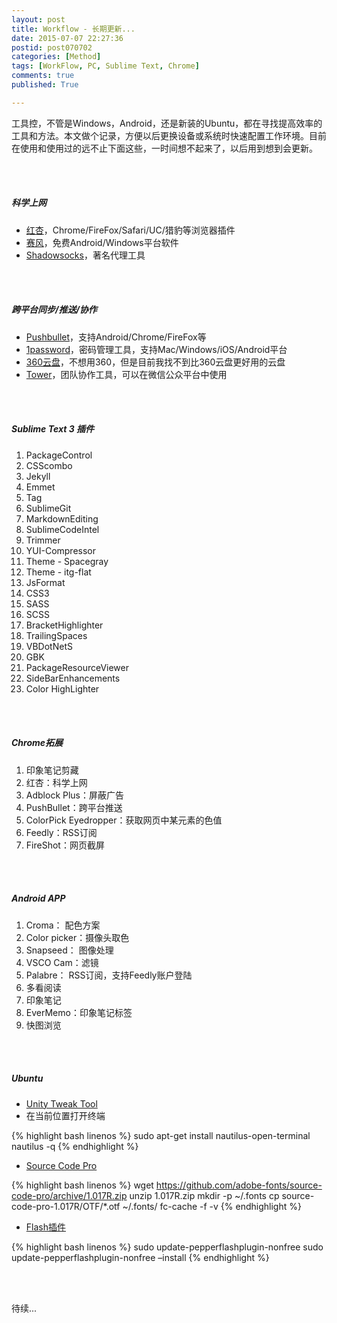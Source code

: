```yaml
---
layout: post
title: Workflow - 长期更新...
date: 2015-07-07 22:27:36
postid: post070702
categories: [Method]
tags: [WorkFlow, PC, Sublime Text, Chrome]
comments: true
published: True

---
```


工具控，不管是Windows，Android，还是新装的Ubuntu，都在寻找提高效率的工具和方法。本文做个记录，方便以后更换设备或系统时快速配置工作环境。目前在使用和使用过的远不止下面这些，一时间想不起来了，以后用到想到会更新。

<!--more-->


<br>
<br>


##### 科学上网

+ [红杏]( http://honx.in/_VYZKCokWGimfSv4y)，Chrome/FireFox/Safari/UC/猎豹等浏览器插件
+ [赛风](http://www.psiphon3.net/zh/index.html)，免费Android/Windows平台软件
+ [Shadowsocks](http://shadowsocks.org/en/index.html)，著名代理工具


<br>
<br>


##### 跨平台同步/推送/协作

+ [Pushbullet](https://www.pushbullet.com/)，支持Android/Chrome/FireFox等
+ [1password](https://agilebits.com/onepassword)，密码管理工具，支持Mac/Windows/iOS/Android平台
+ [360云盘](http://yunpan.360.cn/)，不想用360，但是目前我找不到比360云盘更好用的云盘
+ [Tower](https://tower.im/)，团队协作工具，可以在微信公众平台中使用



<br>
<br>


##### Sublime Text 3 插件

1. PackageControl
1. CSScombo
1. Jekyll
1. Emmet
1. Tag
1. SublimeGit
1. MarkdownEditing
1. SublimeCodeIntel
1. Trimmer
1. YUI-Compressor
1. Theme - Spacegray
1. Theme - itg-flat
1. JsFormat
1. CSS3
1. SASS
1. SCSS
1. BracketHighlighter
1. TrailingSpaces
1. VBDotNetS
1. GBK
1. PackageResourceViewer
1. SideBarEnhancements
1. Color HighLighter



<br>
<br>


##### Chrome拓展

1. 印象笔记剪藏
1. 红杏：科学上网
1. Adblock Plus：屏蔽广告
1. PushBullet：跨平台推送
1. ColorPick Eyedropper：获取网页中某元素的色值
2. Feedly：RSS订阅
3. FireShot：网页截屏


<br>
<br>


##### Android APP

1. Croma： 配色方案
2. Color picker：摄像头取色
3. Snapseed： 图像处理
4. VSCO Cam：滤镜
5. Palabre： RSS订阅，支持Feedly账户登陆
6. 多看阅读
7. 印象笔记
8. EverMemo：印象笔记标签
9. 快图浏览


<br>
<br>


##### Ubuntu

- [Unity Tweak Tool](https://apps.ubuntu.com/cat/applications/unity-tweak-tool/)
- 在当前位置打开终端
  
{% highlight bash linenos %}
sudo apt-get install nautilus-open-terminal
nautilus -q
{% endhighlight %}

- [Source Code Pro](http://here2142.blog.51cto.com/4428192/1612834)

{% highlight bash linenos %}
wget https://github.com/adobe-fonts/source-code-pro/archive/1.017R.zip
unzip 1.017R.zip 
mkdir -p ~/.fonts
cp source-code-pro-1.017R/OTF/*.otf ~/.fonts/
fc-cache -f -v
{% endhighlight %}

- [Flash插件](http://zh.wikihow.com/%E5%9C%A8Ubuntu%E7%B3%BB%E7%BB%9F%E4%B8%8A%E5%AE%89%E8%A3%85Flash-Player)

{% highlight bash linenos %}
sudo update-pepperflashplugin-nonfree
sudo update-pepperflashplugin-nonfree –install
{% endhighlight %}

<br>
<br>


待续...

